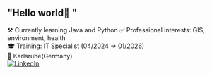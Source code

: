 ## "Hello world👋 "


⚒️ Currently learning Java and Python 
✅ Professional interests: GIS, environment, health  
🎓 Training: IT Specialist (04/2024 -> 01/2026)  
📌 Karlsruhe(Germany)  
[![LinkedIn](https://static.licdn.com/aero-v1/sc/h/aahlc8ivbnmk0t3eyz8as5gvr)](https://www.linkedin.com/in/florence-neu-86368a308/)


